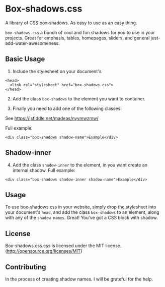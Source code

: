 # Box-shadows.css
A library of CSS box-shadows. As easy to use as an easy thing.

<code>box-shadows.css</code> a bunch of cool and fun shadows for you to use in your projects. Great for emphasis, tables, homepages, sliders, and general just-add-water-awesomeness.


## Basic Usage

1. Include the stylesheet on your document's <head>
>
    <head>
      <link rel="stylesheet" href="box-shadows.css">
    </head>
    
2. Add the class <code>box-shadows</code> to the element you want to container.


3. Finally you need to add one of the following classes:

See https://jsfiddle.net/madeas/nyvmwzmw/

Full example:
>
    <div class="box-shadows shadow-name">Example</div>

## Shadow-inner 

4. Add the class <code>shadow-inner</code> to the element, in you want create an internal shadow.
Full example:
>
    <div class="box-shadows shadow-inner shadow-name">Example</div>

## Usage
To use box-shadows.css in your website, simply drop the stylesheet into your document's <code>head</code>, and add the class <code>box-shadows</code> to an element, along with any of the <code>shadow names</code>. Great! You've got a CSS block with shadow.

## License
Box-shadows.css.css is licensed under the MIT license. (http://opensource.org/licenses/MIT)

## Contributing
In the process of creating shadow names. I will be grateful for the help.
